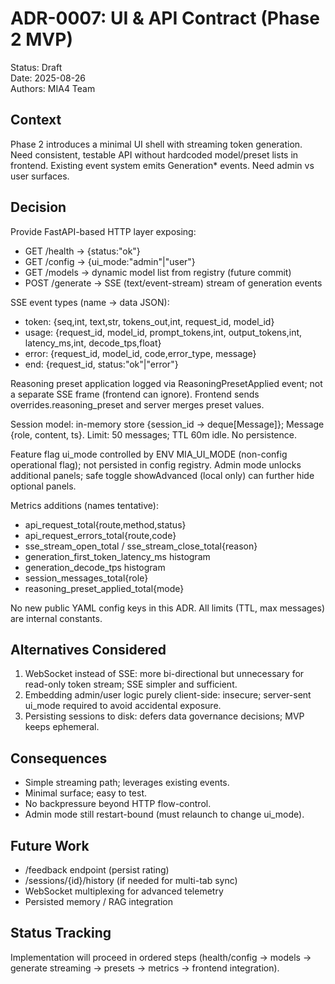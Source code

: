 # ADR-0007: UI & API Contract (Phase 2 MVP)

Status: Draft  
Date: 2025-08-26  
Authors: MIA4 Team

## Context

Phase 2 introduces a minimal UI shell with streaming token generation. Need consistent, testable API without hardcoded model/preset lists in frontend. Existing event system emits Generation* events. Need admin vs user surfaces.

## Decision

Provide FastAPI-based HTTP layer exposing:

- GET /health -> {status:"ok"}
- GET /config -> {ui_mode:"admin"|"user"}
- GET /models -> dynamic model list from registry (future commit)
- POST /generate -> SSE (text/event-stream) stream of generation events

SSE event types (name -> data JSON):

- token: {seq,int, text,str, tokens_out,int, request_id, model_id}
- usage: {request_id, model_id, prompt_tokens,int, output_tokens,int, latency_ms,int, decode_tps,float}
- error: {request_id, model_id, code,error_type, message}
- end: {request_id, status:"ok"|"error"}

Reasoning preset application logged via ReasoningPresetApplied event; not a separate SSE frame (frontend can ignore). Frontend sends overrides.reasoning_preset and server merges preset values.

Session model: in-memory store {session_id -> deque[Message]}; Message {role, content, ts}. Limit: 50 messages; TTL 60m idle. No persistence.

Feature flag ui_mode controlled by ENV MIA_UI_MODE (non-config operational flag); not persisted in config registry. Admin mode unlocks additional panels; safe toggle showAdvanced (local only) can further hide optional panels.

Metrics additions (names tentative):

- api_request_total{route,method,status}
- api_request_errors_total{route,code}
- sse_stream_open_total / sse_stream_close_total{reason}
- generation_first_token_latency_ms histogram
- generation_decode_tps histogram
- session_messages_total{role}
- reasoning_preset_applied_total{mode}

No new public YAML config keys in this ADR. All limits (TTL, max messages) are internal constants.

## Alternatives Considered

1. WebSocket instead of SSE: more bi-directional but unnecessary for read-only token stream; SSE simpler and sufficient.
2. Embedding admin/user logic purely client-side: insecure; server-sent ui_mode required to avoid accidental exposure.
3. Persisting sessions to disk: defers data governance decisions; MVP keeps ephemeral.

## Consequences

- Simple streaming path; leverages existing events.
- Minimal surface; easy to test.
- No backpressure beyond HTTP flow-control.
- Admin mode still restart-bound (must relaunch to change ui_mode).

## Future Work

- /feedback endpoint (persist rating)
- /sessions/{id}/history (if needed for multi-tab sync)
- WebSocket multiplexing for advanced telemetry
- Persisted memory / RAG integration

## Status Tracking

Implementation will proceed in ordered steps (health/config -> models -> generate streaming -> presets -> metrics -> frontend integration).
